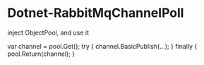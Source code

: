 # Dotnet-RabbitMqChannelPoll

inject ObjectPool<IModel>, and use it

var channel = pool.Get();
try
{
    channel.BasicPublish(...);
}
finally
{
    pool.Return(channel);
}